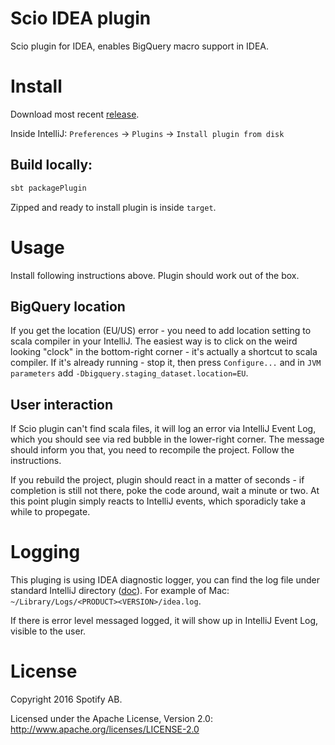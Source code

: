 # Scio IDEA plugin

Scio plugin for IDEA, enables BigQuery macro support in IDEA.

# Install

Download most recent [release](https://github.com/ravwojdyla/scio-idea-plugin/releases).

Inside IntelliJ: `Preferences` -> `Plugins` -> `Install plugin from disk`

## Build locally:

```bash
sbt packagePlugin
```

Zipped and ready to install plugin is inside `target`.

# Usage

Install following instructions above. Plugin should work out of the box.

## BigQuery location

If you get the location (EU/US) error - you need to add location setting to scala compiler in your IntelliJ.
The easiest way is to click on the weird looking "clock" in the bottom-right corner - it's actually a shortcut to scala compiler.
If it's already running - stop it, then press `Configure...` and in `JVM parameters` add `-Dbigquery.staging_dataset.location=EU`.

## User interaction

If Scio plugin can't find scala files, it will log an error via IntelliJ Event Log, which you should see via red bubble
in the lower-right corner. The message should inform you that, you need to recompile the project. Follow the instructions.

If you rebuild the project, plugin should react in a matter of seconds - if completion is still not there,
poke the code around, wait a minute or two. At this point plugin simply reacts to IntelliJ events,
which sporadicly take a while to propegate.

# Logging

This pluging is using IDEA diagnostic logger, you can find the log file
under standard IntelliJ directory ([doc](https://intellij-support.jetbrains.com/hc/en-us/articles/206544519-Directories-used-by-the-IDE-to-store-settings-caches-plugins-and-logs)). For example of Mac: `~/Library/Logs/<PRODUCT><VERSION>/idea.log`.

If there is error level messaged logged, it will show up in IntelliJ Event Log, visible to the user.

# License

Copyright 2016 Spotify AB.

Licensed under the Apache License, Version 2.0: http://www.apache.org/licenses/LICENSE-2.0
